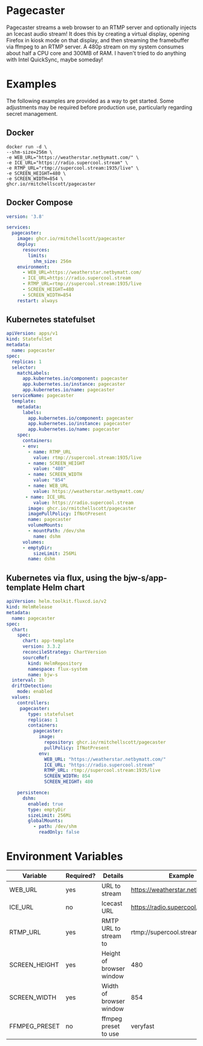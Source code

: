 # Pagecaster
Pagecaster streams a web browser to an RTMP server and optionally injects an Icecast audio stream! It does this by creating a virtual display, opening Firefox in kiosk mode on that display, and then streaming the framebuffer via ffmpeg to an RTMP server. A 480p stream on my system consumes about half a CPU core and 300MB of RAM. I haven't tried to do anything with Intel QuickSync, maybe someday!

# Examples
The following examples are provided as a way to get started. Some adjustments may be required before production use, particularly regarding secret management.
## Docker
```shell
docker run -d \
--shm-size=256m \
-e WEB_URL="https://weatherstar.netbymatt.com/" \
-e ICE_URL="https://radio.supercool.stream" \
-e RTMP_URL="rtmp://supercool.stream:1935/live" \
-e SCREEN_HEIGHT=480 \
-e SCREEN_WIDTH=854 \
ghcr.io/rmitchellscott/pagecaster
```

## Docker Compose

```yaml
version: '3.8'

services:
  pagecaster:
    image: ghcr.io/rmitchellscott/pagecaster
    deploy:
      resources:
        limits:
          shm_size: 256m
    environment:
      - WEB_URL=https://weatherstar.netbymatt.com/
      - ICE_URL=https://radio.supercool.stream
      - RTMP_URL=rtmp://supercool.stream:1935/live
      - SCREEN_HEIGHT=480
      - SCREEN_WIDTH=854
    restart: always
```

## Kubernetes statefulset
```yaml
apiVersion: apps/v1
kind: StatefulSet
metadata:
  name: pagecaster
spec:
  replicas: 1
  selector:
    matchLabels:
      app.kubernetes.io/component: pagecaster
      app.kubernetes.io/instance: pagecaster
      app.kubernetes.io/name: pagecaster
  serviceName: pagecaster
  template:
    metadata:
      labels:
        app.kubernetes.io/component: pagecaster
        app.kubernetes.io/instance: pagecaster
        app.kubernetes.io/name: pagecaster
    spec:
      containers:
      - env:
        - name: RTMP_URL
          value: rtmp://supercool.stream:1935/live
        - name: SCREEN_HEIGHT
          value: "480"
        - name: SCREEN_WIDTH
          value: "854"
        - name: WEB_URL
          value: https://weatherstar.netbymatt.com/
       - name: ICE_URL
          value: https://radio.supercool.stream
        image: ghcr.io/rmitchellscott/pagecaster
        imagePullPolicy: IfNotPresent
        name: pagecaster
        volumeMounts:
        - mountPath: /dev/shm
          name: dshm
      volumes:
      - emptyDir:
          sizeLimit: 256Mi
        name: dshm
```

## Kubernetes via flux, using the bjw-s/app-template Helm chart
```yaml
apiVersion: helm.toolkit.fluxcd.io/v2
kind: HelmRelease
metadata:
  name: pagecaster
spec:
  chart:
    spec:
      chart: app-template
      version: 3.3.2
      reconcileStrategy: ChartVersion
      sourceRef:
        kind: HelmRepository
        namespace: flux-system
        name: bjw-s
  interval: 1h
  driftDetection:
    mode: enabled
  values:
    controllers:
     pagecaster:
        type: statefulset
        replicas: 1
        containers:
          pagecaster:
            image:
              repository: ghcr.io/rmitchellscott/pagecaster
              pullPolicy: IfNotPresent
            env:
              WEB_URL: "https://weatherstar.netbymatt.com/"
              ICE_URL: "https://radio.supercool.stream"
              RTMP_URL: rtmp://supercool.stream:1935/live
              SCREEN_WIDTH: 854
              SCREEN_HEIGHT: 480

    persistence:
      dshm:
        enabled: true
        type: emptyDir
        sizeLimit: 256Mi
        globalMounts:
          - path: /dev/shm
            readOnly: false
````

# Environment Variables

| Variable                 | Required? | Details | Example |
|--------------------------|-----------|---------|---------|
| WEB_URL               | yes       | URL to stream | https://weatherstar.netbymatt.com/   |
| ICE_URL               | no       | Icecast URL   | https://radio.supercool.stream
| RTMP_URL               | yes       | RMTP URL to stream to | rtmp://supercool.stream:1935/live |
| SCREEN_HEIGHT           | yes       | Height of browser window | 480 |
| SCREEN_WIDTH                  | yes       | Width of browser window | 854
|FFMPEG_PRESET          | no | ffmpeg preset to use | veryfast
